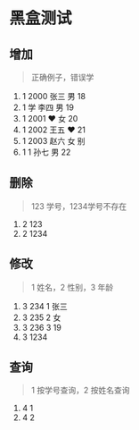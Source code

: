 # 黑盒测试

## 增加
> 正确例子，错误学
1. 1 2000 张三 男 18
2. 1 学 李四 男 19 
3. 1 2001 ❤️ 女 20
4. 1 2002 王五 ♥ 21
5. 1 2003 赵六 女 别
6. 1 1 孙七 男 22

## 删除
> 123 学号，1234学号不存在
1. 2 123
2. 2 1234

## 修改
> 1 姓名，2 性别，3 年龄
1. 3 234 1  张三 
2. 3 235 2 女
3. 3 236 3 19
4. 3 1234

## 查询
> 1 按学号查询，2 按姓名查询
1. 4 1
2. 4 2
